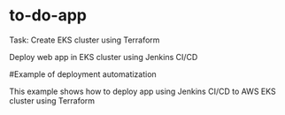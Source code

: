 # to-do-app

Task:
Create EKS cluster using Terraform

Deploy web app in EKS cluster using Jenkins CI/CD

#Example of deployment automatization

This example shows how to deploy app using Jenkins CI/CD to AWS EKS cluster using Terraform

